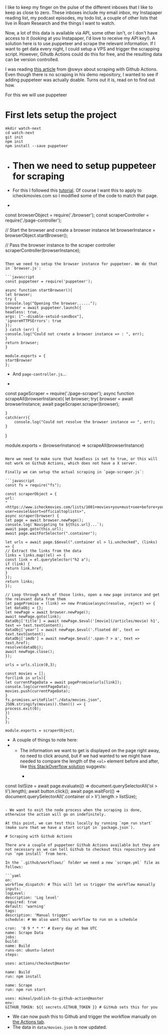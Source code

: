 
I like to keep my finger on the pulse of the different inboxes that I like to keep as close to zero. These inboxes include my email inbox, my Instapaper reading list, my podcast episodes, my todo list, a couple of other lists that live in Roam Research and the things I want to watch.

Now, a lot of this data is available via API, some other isn't, or I don't have access to it (looking at you Instapaper, I'd love to receive my API key!). A solution here is to use puppeteer and scrape the relevant information. If I want to get data every night, I could setup a VPS and trigger the scrapping script. However, Gihutb Actions could do this for free, and the resulting data can be version controlled.

I was reading [this article](https://www.swyx.io/github-scraping/) from @swyx about scraping with Github Actions. Even though there is no scraping in his demo repository, I wanted to see if adding puppeteer was actually doable. Turns out it is, read on to find out how.

For this we will use puppeteer

# First lets setup the project

```shell
mkdir watch-next
cd watch-next
git init
npm init
npm install --save puppeteer
```
- # Then we need to setup puppeteer for scraping
- For this I followed this [tutorial](https://www.digitalocean.com/community/tutorials/how-to-scrape-a-website-using-node-js-and-puppeteer). Of course I want this to apply to icheckmovies.com so I modified some of the code to match that page.
- ```javascript
const browserObject = require('./browser');
const scraperController = require('./page-controller');

// Start the browser and create a browser instance
let browserInstance = browserObject.startBrowser();

// Pass the browser instance to the scraper controller
scraperController(browserInstance);
```

Then we need to setup the browser instance for puppeteer. We do that in `browser.js`:

```javascript
const puppeteer = require('puppeteer');

async function startBrowser(){
let browser;
try {
console.log("Opening the browser......");
browser = await puppeteer.launch({
headless: true,
args: ["--disable-setuid-sandbox"],
'ignoreHTTPSErrors': true
});
} catch (err) {
console.log("Could not create a browser instance => : ", err);
}
return browser;
}

module.exports = {
startBrowser
};
```
- And `page-controller.js`...
- ```javascript
const pageScraper = require('./page-scraper');
async function scrapeAll(browserInstance){
    let browser;
    try{
        browser = await browserInstance;
        await pageScraper.scraper(browser);

    }
    catch(err){
        console.log("Could not resolve the browser instance => ", err);
    }
}

module.exports = (browserInstance) => scrapeAll(browserInstance)
```

Here we need to make sure that headless is set to true, or this will not work on Github Actions, which does not have a X server.

Finally we can setup the actual scraping in `page-scraper.js`:

```javascript
const fs = require("fs");

const scraperObject = {
url:
"<https://www.icheckmovies.com/lists/1001+movies+you+must+see+before+you+die/?user=soviel&sort=officialtoplists>",
async scraper(browser) {
let page = await browser.newPage();
console.log(`Navigating to ${this.url}...`);
await page.goto(this.url);
await page.waitForSelector(".container");

let urls = await page.$$eval(".container ol > li.unchecked", (links) => {
// Extract the links from the data
links = links.map((el) => {
const link = el.querySelector("h2 a");
if (link) {
return link.href;
}
});
return links;
});

// Loop through each of those links, open a new page instance and get the relevant data from them
let pagePromise = (link) => new Promise(async(resolve, reject) => {
let dataObj = {};
let newPage = await browser.newPage();
await newPage.goto(link);
dataObj['title'] = await newPage.$eval('[movie](/articles/movie) h1', text => text.textContent);
dataObj['year'] = await newPage.$eval('.floated dd', text => text.textContent);
dataObj['imdb'] = await newPage.$eval('.span-7 > a', text => text.href);
resolve(dataObj);
await newPage.close();
});

urls = urls.slice(0,3);

const movies = [];
for(link in urls){
let currentPageData = await pagePromise(urls[link]);
console.log(currentPageData);
movies.push(currentPageData);
}
fs.promises.writeFile("./data/movies.json", JSON.stringify(movies)).then(() => {
process.exit(0);
})
},
};

module.exports = scraperObject;
```
- A couple of things to note here:
- - The information we want to get is displayed on the page right away, no need to click around, but if we had wanted to we might have needed to compare the length of the `<ol>` element before and after, like [this StackOverflow solution](https://stackoverflow.com/a/57629424) suggests:
    - ```javascript
const listSize = await page.evaluate(() => document.querySelectorAll('ol > li').length);
await button.click();
await page.waitFor(() => document.querySelectorAll('.container ol > li').length > listSize);
```

- We want to exit the node process when the scraping is done, otherwise the action will go on indefinitely.

At this point, we can test this locally by running `npm run start` (make sure that we have a start script in `package.json`).

# Scraping with Github Actions

There are a couple of puppeteer Github Actions available but they are not necessary as we can tell Github to checkout this repository and run `npm install` from here.

In the `.github/workflows/` folder we need a new `scrape.yml` file as follows:

```yaml
on:
workflow_dispatch: # This will let us trigger the workflow manually
inputs:
logLevel:
description: 'Log level'     
required: true
default: 'warning'
tags:
description: 'Manual trigger'  
schedule: # We also want this workflow to run on a schedule

cron:  '0 9 * * *' # Every day at 9am UTC
name: Scrape Data
jobs:
build:
name: Build
runs-on: ubuntu-latest
steps:

uses: actions/checkout@master

name: Build
run: npm install

name: Scrape
run: npm run start

uses: mikeal/publish-to-github-action@master
env:
GITHUB_TOKEN: ${{ secrets.GITHUB_TOKEN }} # GitHub sets this for you
```
- We can now push this to Github and trigger the workflow manually on [the Actions tab](https://github.com/alaq/watch-next/actions/workflows/scrape.yml).
- The data in `data/movies.json` is now updated.